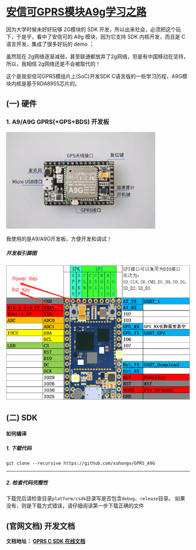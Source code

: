 [安信可GPRS模块A9g学习之路](https://github.com/xuhongv/GPRS_A9G)
=====

因为大学时候未好好玩够 2G模块的 SDK 开发，所以出来社会，必须把这个玩下，于是乎，看中了安信可的 A9g 模块，因为它支持 SDK 内核开发，而且是 C 语言开发，集成了很多好玩的 demo ；

虽然现在 2g网络逐渐减弱，甚至联通都放弃了2g网络，但是有中国移动在坚持，所以，我相信 2g网络还是不会被取代的！

这个是我安信可GPRS模组片上(SoC)开发SDK C语言版的一些学习历程，A9G模块内核是基于RDA8955芯片的。


## (一) 硬件



### 1. A9/A9G GPRS(+GPS+BDS) 开发板

![](./doc/assets/A9G_dev.png)</br>

我使用的是A9/A9G开发板，方便开发和调试！


##### 开发板引脚图

<p align="center">
<img src ="./doc/assets/sheet.png"/>
</p>


## (二) SDK


#### 如何编译


##### 1. 下载代码

```
git clone --recursive https://github.com/xuhongv/GPRS_A9G
```
---
##### 2. 检查代码完整性

下载完后请检查目录`platform/csdk`目录写是否包含`debug`、`release`目录。
如果没有，则是下载方式错误，请仔细阅读第一步下载正确的文件


## (官网文档) 开发文档


**文档地址： [GPRS C SDK 在线文档](https://ai-thinker-open.github.io/GPRS_C_SDK_DOC/zh/)**


